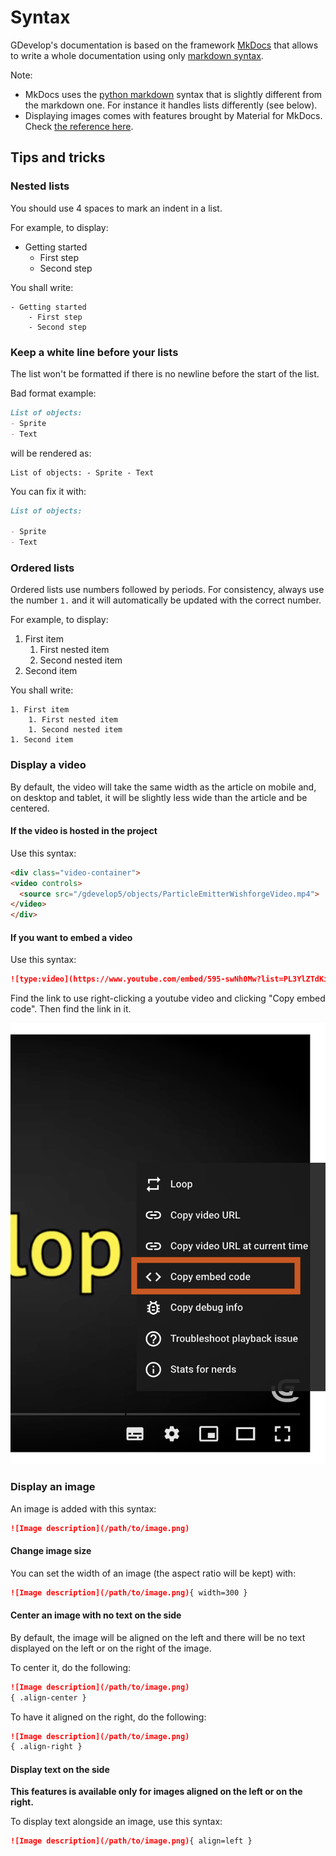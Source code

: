 # Syntax

GDevelop's documentation is based on the framework [MkDocs](https://www.mkdocs.org/) that allows to write a whole documentation using only [markdown syntax](https://www.mkdocs.org/user-guide/writing-your-docs/#writing-with-markdown).

Note:

- MkDocs uses the [python markdown](https://python-markdown.github.io/) syntax that is slightly different from the markdown one. For instance it handles lists differently (see below).
- Displaying images comes with features brought by Material for MkDocs. Check [the reference here](https://squidfunk.github.io/mkdocs-material/reference/images/).

## Tips and tricks

### Nested lists

You should use 4 spaces to mark an indent in a list.

For example, to display:

- Getting started
    - First step
    - Second step

You shall write:

```
- Getting started
    - First step
    - Second step
```

### Keep a white line before your lists

The list won't be formatted if there is no newline before the start of the list.

Bad format example:

```md
List of objects:
- Sprite
- Text
```

will be rendered as:

```
List of objects: - Sprite - Text
```

You can fix it with:

```md
List of objects:

- Sprite
- Text
```

### Ordered lists

Ordered lists use numbers followed by periods. For consistency, always use the number `1.` and it will automatically be updated with the correct number.

For example, to display:

1. First item
    1. First nested item
    1. Second nested item
1. Second item

You shall write:

```
1. First item
    1. First nested item
    1. Second nested item
1. Second item
```

### Display a video

By default, the video will take the same width as the article on mobile and, on desktop and tablet, it will be slightly less wide than the article and be centered.

#### If the video is hosted in the project

Use this syntax:

```md
<div class="video-container">
<video controls>
  <source src="/gdevelop5/objects/ParticleEmitterWishforgeVideo.mp4">
</video>
</div>
```

#### If you want to embed a video

Use this syntax:

```md
![type:video](https://www.youtube.com/embed/595-swNh0Mw?list=PL3YlZTdKiS89Kj7IQVPoNElJCWrjZaCC8)
```

Find the link to use right-clicking a youtube video and clicking "Copy embed code". Then find the link in it.

![Where to find the embed code of a youtube video](./images/youtube_embed_code.png)

### Display an image

An image is added with this syntax:

```md
![Image description](/path/to/image.png)
```

#### Change image size

You can set the width of an image (the aspect ratio will be kept) with:

```md
![Image description](/path/to/image.png){ width=300 }
```

#### Center an image with no text on the side

By default, the image will be aligned on the left and there will be no text displayed on the left or on the right of the image.

To center it, do the following:

```md
![Image description](/path/to/image.png)
{ .align-center }
```

To have it aligned on the right, do the following:

```md
![Image description](/path/to/image.png)
{ .align-right }
```

#### Display text on the side

**This features is available only for images aligned on the left or on the right.**

To display text alongside an image, use this syntax:

```md
![Image description](/path/to/image.png){ align=left }
```

